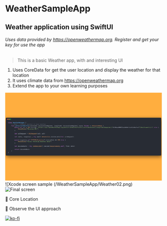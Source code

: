 # WeatherSampleApp
## Weather application using SwiftUI
###### Uses data provided by https://openweathermap.org. Register and get your key for use the app

> This is a basic Weather app, with and interesting UI

1. Uses CoreData for get the user location and display the weather for that location
2. It uses climate data from https://openweathermap.org
3. Extend the app to your own learning purposes

![Sample code](/WeatherSampleApp/Weather01.png)
![Xcode screen sample (/WeatherSampleApp/Weather02.png)
![Final screen](/WeatherSampleApp/Weather03.png)


📌 Core Location

📌 Observe the UI approach

[![ko-fi](https://ko-fi.com/img/githubbutton_sm.svg)](https://ko-fi.com/B0B17I7VH)
